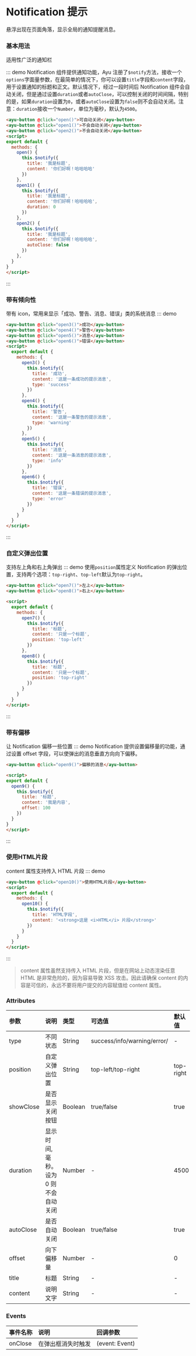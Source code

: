 # Notification 提示
悬浮出现在页面角落，显示全局的通知提醒消息。
### 基本用法
适用性广泛的通知栏
<style scoped>
.ayu-button {
  margin-right: 5px;
}
</style>
<script>
export default {
  methods: {
    open() {
      this.$notify({
        title: '我是标题',
        content: '你们好啊！哈哈哈哈'
      })
    },
    open1() {
      this.$notify({
        title: '我是标题',
        content: '你们好啊！哈哈哈哈',
        duration: 0
      })
    },
    open2() {
      this.$notify({
        title: '我是标题',
        content: '你们好啊！哈哈哈哈',
        autoClose: false
      })
    },
    open3() {
        this.$notify({
          title: '成功',
          content: '这是一条成功的提示消息',
          type: 'success'
        })
      },
    open4() {
      this.$notify({
        title: '警告',
        content: '这是一条警告的提示消息',
        type: 'warning'
      })
    },
    open5() {
      this.$notify({
        title: '消息',
        content: '这是一条消息的提示消息',
        type: 'info'
      })
    },
    open6() {
      this.$notify({
        title: '错误',
        content: '这是一条错误的提示消息',
        type: 'error'
      })
    },
    open7() {
      this.$notify({
        title: '标题',
        content: '只是一个标题',
        position: 'top-left'
      })
    },
    open8() {
      this.$notify({
        title: '标题',
        content: '只是一个标题',
        position: 'top-right'
      })
    },
    open9() {
      this.$notify({
        title: '标题',
        content: '我是内容',
        offset: 100
      })
    },
    open10() {
      this.$notify({
        title: 'HTML字段',
        content: '<strong>这是 <i>HTML</i> 片段</strong>'
      })
    }
  }
}
</script>
::: demo Notification 组件提供通知功能，Ayu 注册了`$notify`方法，接收一个`options`字面量参数，在最简单的情况下，你可以设置`title`字段和`content`字段，用于设置通知的标题和正文。默认情况下，经过一段时间后 Notification 组件会自动关闭，但是通过设置`duration`或者`autoClose`，可以控制关闭的时间间隔，特别的是，如果`duration`设置为`0`，或者`autoClose`设置为`false`则不会自动关闭。注意：`duration`接收一个`Number`，单位为毫秒，默认为`4500`。
``` html
<ayu-button @click="open()">可自动关闭</ayu-button>
<ayu-button @click="open1()">不会自动关闭</ayu-button>
<ayu-button @click="open2()">不会自动关闭</ayu-button>
<script>
export default {
  methods: {
    open() {
      this.$notify({
        title: '我是标题',
        content: '你们好啊！哈哈哈哈'
      })
    },
    open1() {
      this.$notify({
        title: '我是标题',
        content: '你们好啊！哈哈哈哈',
        duration: 0
      })
    },
    open2() {
      this.$notify({
        title: '我是标题',
        content: '你们好啊！哈哈哈哈',
        autoClose: false
      })
    },
  }
}
</script>
```
:::

### 带有倾向性
带有 icon，常用来显示「成功、警告、消息、错误」类的系统消息
::: demo
``` html
<ayu-button @click="open3()">成功</ayu-button>
<ayu-button @click="open4()">警告</ayu-button>
<ayu-button @click="open5()">消息</ayu-button>
<ayu-button @click="open6()">错误</ayu-button>
<script>
  export default {
    methods: {
      open3() {
        this.$notify({
          title: '成功',
          content: '这是一条成功的提示消息',
          type: 'success'
        })
      },
      open4() {
        this.$notify({
          title: '警告',
          content: '这是一条警告的提示消息',
          type: 'warning'
        })
      },
      open5() {
        this.$notify({
          title: '消息',
          content: '这是一条消息的提示消息',
          type: 'info'
        })
      },
      open6() {
        this.$notify({
          title: '错误',
          content: '这是一条错误的提示消息',
          type: 'error'
        })
      }
    }
  }
</script>
```
:::

### 自定义弹出位置
支持左上角和右上角弹出
::: demo 使用`position`属性定义 Notification 的弹出位置，支持两个选项：`top-right`、`top-left`默认为`top-right`。
``` html
<ayu-button @click="open7()">左上</ayu-button>
<ayu-button @click="open8()">右上</ayu-button>

<script>
  export default {
    methods: {
      open7() {
        this.$notify({
          title: '标题',
          content: '只是一个标题',
          position: 'top-left'
        })
      },
      open8() {
        this.$notify({
          title: '标题',
          content: '只是一个标题',
          position: 'top-right'
        })
      }
    }
  }
</script>
```
:::

### 带有偏移
让 Notification 偏移一些位置
::: demo Notification 提供设置偏移量的功能，通过设置 offset 字段，可以使弹出的消息垂直方向向下偏移。
``` html
<ayu-button @click="open9()">偏移的消息</ayu-button>

<script>
export default {
  open9() {
    this.$notify({
      title: '标题',
      content: '我是内容',
      offset: 100
    })
  }
}
</script>
```
:::

### 使用HTML片段
content 属性支持传入 HTML 片段
::: demo
``` html
<ayu-button @click="open10()">使用HTML片段</ayu-button>
<script>
  export default {
    methods: {
      open10() {
        this.$notify({
          title: 'HTML字段',
          content: '<strong>这是 <i>HTML</i> 片段</strong>'
        })
      }
    }
  }
</script>
```
:::
> content 属性虽然支持传入 HTML 片段，但是在网站上动态渲染任意 HTML 是非常危险的，因为容易导致 XSS 攻击。因此请确保 content 的内容是可信的，永远不要将用户提交的内容赋值给 content 属性。

### Attributes
|参数|说明|类型|可选值|默认值
|:---|:---|:---|:---|:---
|type|不同状态|String|success/info/warning/error/|-
|position|自定义弹出位置|String|top-left/top-right|top-right
|showClose|是否显示关闭按钮|Boolean|true/false|true
|duration|显示时间, 毫秒。设为 0 则不会自动关闭|Number|-|4500
|autoClose|是否自动关闭|Boolean|true/false|true
|offset|向下偏移量|Number|-|0
|title|标题|String|-|-
|content|说明文字|String|-|-

### Events
事件名称|说明|回调参数
:---|:---|:---
onClose|在弹出框消失时触发|(event: Event)
